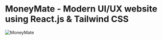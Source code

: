# MoneyMate - Modern UI/UX website using React.js & Tailwind CSS

![MoneyMate](https://i.ibb.co/BK1Hn0x/Screenshot-2022-08-08-at-4-05-48-PM.png)
